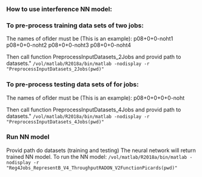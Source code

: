 ### How to use interference NN model:

### To pre-process training data sets of two jobs:
The names of oflder must be (This is an example):
p08+0+0-noht1
p08+0+0-noht2
p08+0+0-noht3
p08+0+0-noht4

Then call function PreprocessInputDatasets_2Jobs and provid path to datasets."
```/vol/matlab/R2018a/bin/matlab -nodisplay -r "PreprocessInputDatasets_2Jobs(pwd)"```


### To pre-process testing data sets of for jobs:
The names of oflder must be (This is an example):
p08+0+0+0+0-noht

Then call function PreprocessInputDatasets_4Jobs and provid path to datasets."
```/vol/matlab/R2018a/bin/matlab -nodisplay -r "PreprocessInputDatasets_4Jobs(pwd)" ```

### Run NN model
Provid path do datasets (training and testing) The neural network will return trained NN model. To run the NN model:
``` /vol/matlab/R2018a/bin/matlab -nodisplay -r "Reg4Jobs_RepresentB_V4_ThroughputRADON_V2FunctionPicards(pwd)" ```
